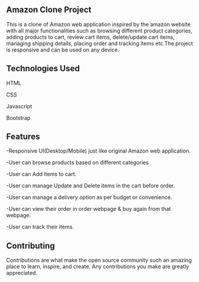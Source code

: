 
## Amazon Clone Project 

This is a clone of Amazon web application inspired by the amazon website with all major functionalities such as browsing different product categories, adding products to cart, review cart items, delete/update cart items, managing shipping details, placing order and tracking items etc.The project is responsive and can be used on any device.
 


## Technologies Used
HTML

CSS

Javascript

Bootstrap

## Features

-Responsive UI(Desktop/Mobile) just like original Amazon web application.

-User can browse products based on different categories

-User can Add items to cart.

-User can manage Update and Delete items in the cart before order.

-User can manage a delivery option as per budget or convenience.

-User can view their order in order webpage & buy again from that webpage.

-User can track their items. 


## Contributing

Contributions are what make the open source community such an amazing place to learn, inspire, and create. Any contributions you make are greatly appreciated.

